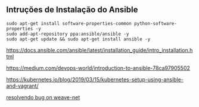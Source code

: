## Intruções de Instalação do Ansible

```
sudo apt-get install software-properties-common python-software-properties -y
sudo add-apt-repository ppa:ansible/ansible -y
sudo apt-get update && sudo apt-get install ansible -y
```

https://docs.ansible.com/ansible/latest/installation_guide/intro_installation.html

https://medium.com/devops-world/introduction-to-ansible-78ca97905502

https://kubernetes.io/blog/2019/03/15/kubernetes-setup-using-ansible-and-vagrant/

[resolvendo bug on weave-net](https://github.com/kubernetes/kops/issues/4327)